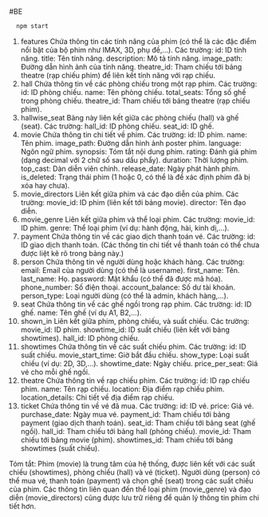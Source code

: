 #BE
```bash 
  npm start
```


1. features
   Chứa thông tin các tính năng của phim (có thể là các đặc điểm nổi bật của bộ phim như IMAX, 3D, phụ đề,...).
   Các trường:
   id: ID tính năng.
   title: Tên tính năng.
   description: Mô tả tính năng.
   image_path: Đường dẫn hình ảnh của tính năng.
   theatre_id: Tham chiếu tới bảng theatre (rạp chiếu phim) để liên kết tính năng với rạp chiếu.
2. hall
   Chứa thông tin về các phòng chiếu trong một rạp phim.
   Các trường:
   id: ID phòng chiếu.
   name: Tên phòng chiếu.
   total_seats: Tổng số ghế trong phòng chiếu.
   theatre_id: Tham chiếu tới bảng theatre (rạp chiếu phim).
3. hallwise_seat
   Bảng này liên kết giữa các phòng chiếu (hall) và ghế (seat).
   Các trường:
   hall_id: ID phòng chiếu.
   seat_id: ID ghế.
4. movie
   Chứa thông tin chi tiết về phim.
   Các trường:
   id: ID phim.
   name: Tên phim.
   image_path: Đường dẫn hình ảnh poster phim.
   language: Ngôn ngữ phim.
   synopsis: Tóm tắt nội dung phim.
   rating: Đánh giá phim (dạng decimal với 2 chữ số sau dấu phẩy).
   duration: Thời lượng phim.
   top_cast: Dàn diễn viên chính.
   release_date: Ngày phát hành phim.
   is_deleted: Trạng thái phim (1 hoặc 0, có thể là để xác định phim đã bị xóa hay chưa).
5. movie_directors
   Liên kết giữa phim và các đạo diễn của phim.
   Các trường:
   movie_id: ID phim (liên kết tới bảng movie).
   director: Tên đạo diễn.
6. movie_genre
   Liên kết giữa phim và thể loại phim.
   Các trường:
   movie_id: ID phim.
   genre: Thể loại phim (ví dụ: hành động, hài, kinh dị,...).
7. payment
   Chứa thông tin về các giao dịch thanh toán vé.
   Các trường:
   id: ID giao dịch thanh toán.
   (Các thông tin chi tiết về thanh toán có thể chưa được liệt kê rõ trong bảng này.)
8. person
   Chứa thông tin về người dùng hoặc khách hàng.
   Các trường:
   email: Email của người dùng (có thể là username).
   first_name: Tên.
   last_name: Họ.
   password: Mật khẩu (có thể đã được mã hóa).
   phone_number: Số điện thoại.
   account_balance: Số dư tài khoản.
   person_type: Loại người dùng (có thể là admin, khách hàng,...).
9. seat
   Chứa thông tin về các ghế ngồi trong rạp phim.
   Các trường:
   id: ID ghế.
   name: Tên ghế (ví dụ A1, B2,...).
10. shown_in
    Liên kết giữa phim, phòng chiếu, và suất chiếu.
    Các trường:
    movie_id: ID phim.
    showtime_id: ID suất chiếu (liên kết với bảng showtimes).
    hall_id: ID phòng chiếu.
11. showtimes
    Chứa thông tin về các suất chiếu phim.
    Các trường:
    id: ID suất chiếu.
    movie_start_time: Giờ bắt đầu chiếu.
    show_type: Loại suất chiếu (ví dụ: 2D, 3D,...).
    showtime_date: Ngày chiếu.
    price_per_seat: Giá vé cho mỗi ghế ngồi.
12. theatre
    Chứa thông tin về rạp chiếu phim.
    Các trường:
    id: ID rạp chiếu phim.
    name: Tên rạp chiếu.
    location: Địa điểm rạp chiếu phim.
    location_details: Chi tiết về địa điểm rạp chiếu.
13. ticket
    Chứa thông tin về vé đã mua.
    Các trường:
    id: ID vé.
    price: Giá vé.
    purchase_date: Ngày mua vé.
    payment_id: Tham chiếu tới bảng payment (giao dịch thanh toán).
    seat_id: Tham chiếu tới bảng seat (ghế ngồi).
    hall_id: Tham chiếu tới bảng hall (phòng chiếu).
    movie_id: Tham chiếu tới bảng movie (phim).
    showtimes_id: Tham chiếu tới bảng showtimes (suất chiếu).



Tóm tắt:
Phim (movie) là trung tâm của hệ thống, được liên kết với các suất chiếu (showtimes), phòng chiếu (hall) và vé (ticket).
Người dùng (person) có thể mua vé, thanh toán (payment) và chọn ghế (seat) trong các suất chiếu của phim.
Các thông tin liên quan đến thể loại phim (movie_genre) và đạo diễn (movie_directors) cũng được lưu trữ riêng để quản lý thông tin phim chi tiết hơn.

